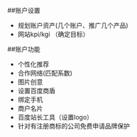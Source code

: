 ##账户设置
- 规划账户资产(几个账户、推广几个产品)
- 网站kpi/kgi （确定目标）

##账户功能
 - 个性化推荐
 - 合作网络(匹配系数)
 - 图片创意
 - 设置百度商盾
 - 绑定手机
 - 商户名片
 - 百度站长工具（设置logo）
 - 针对有注册商标的公司免费申请品牌保护
 
